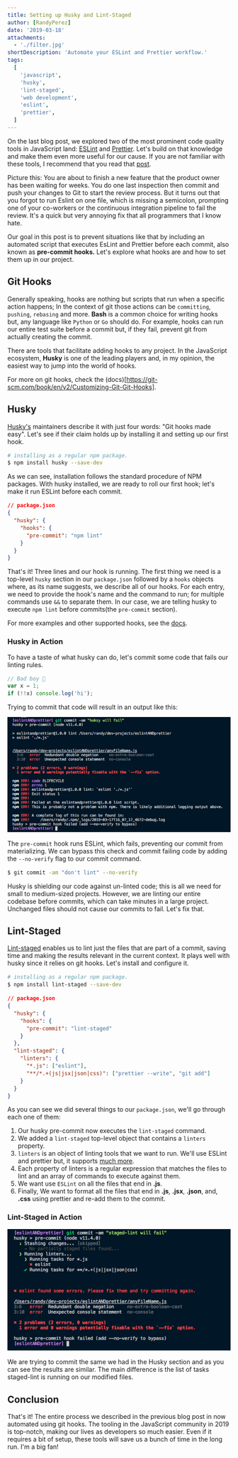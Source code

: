 ```yaml
---
title: Setting up Husky and Lint-Staged
author: [RandyPerez]
date: '2019-03-18'
attachments:
  - './filter.jpg'
shortDescription: 'Automate your ESLint and Prettier workflow.'
tags:
  [
    'javascript',
    'husky',
    'lint-staged',
    'web development',
    'eslint',
    'prettier',
  ]
---
```


On the last blog post, we explored two of the most prominent code quality tools in JavaScript land: [ESLint](https://eslint.org/) and [Prettier](https://prettier.io/). Let's build on that knowledge and make them even more useful for our cause. If you are not familiar with these tools, I recommend that you read that [post](https://randyperez.tech/blog/prettier-eslint).

Picture this: You are about to finish a new feature that the product owner has been waiting for weeks. You do one last inspection then commit and push your changes to Git to start the review process. But it turns out that you forgot to run Eslint on one file, which is missing a semicolon, prompting one of your co-workers or the continuous integration pipeline to fail the review. It's a quick but very annoying fix that all programmers that I know hate.

Our goal in this post is to prevent situations like that by including an automated script that executes EsLint and Prettier before each commit, also known as **pre-commit hooks.** Let's explore what hooks are and how to set them up in our project.

## Git Hooks

Generally speaking, hooks are nothing but scripts that run when a specific action happens; In the context of git those actions can be `committing`, `pushing`, `rebasing` and more. **Bash** is a common choice for writing hooks but, any language like `Python` or `Go` should do. For example, hooks can run our entire test suite before a commit but, if they fail, prevent git from actually creating the commit.

There are tools that facilitate adding hooks to any project. In the JavaScript ecosystem, **Husky** is one of the leading players and, in my opinion, the easiest way to jump into the world of hooks.

For more on git hooks, check the (docs)[https://git-scm.com/book/en/v2/Customizing-Git-Git-Hooks].

## Husky

[Husky's](https://www.npmjs.com/package/husky) maintainers describe it with just four words: "Git hooks made easy". Let's see if their claim holds up by installing it and setting up our first hook.

```bash
# installing as a regular npm package.
$ npm install husky --save-dev
```

As we can see, installation follows the standard procedure of NPM packages. With husky installed, we are ready to roll our first hook; let's make it run ESLint before each commit.

```json
// package.json
{
  "husky": {
    "hooks": {
      "pre-commit": "npm lint"
    }
  }
}
```

That's it! Three lines and our hook is running. The first thing we need is a top-level `husky` section in our `package.json` followed by a `hooks` objects where, as its name suggests, we describe all of our hooks. For each entry, we need to provide the hook's name and the command to run; for multiple commands use `&&` to separate them. In our case, we are telling husky to execute `npm lint` before commits(the `pre-commit` section).

For more examples and other supported hooks, see the [docs](https://github.com/typicode/husky/blob/master/DOCS.md).

### Husky in Action

To have a taste of what husky can do, let's commit some code that fails our linting rules.

```javascript
// Bad boy 🐶
var x = 1;
if (!!x) console.log('hi');
```

Trying to commit that code will result in an output like this:

![Husky is fails our commit](./huskyFails.png)

The `pre-commit` hook runs ESLint, which fails, preventing our commit from materializing. We can bypass this check and commit failing code by adding the `--no-verify` flag to our commit command.

```bash
$ git commit -am "don't lint" --no-verify
```

Husky is shielding our code against un-linted code; this is all we need for small to medium-sized projects. However, we are linting our entire codebase before commits, which can take minutes in a large project. Unchanged files should not cause our commits to fail. Let's fix that.

## Lint-Staged

[Lint-staged](https://github.com/okonet/lint-staged) enables us to lint just the files that are part of a commit, saving time and making the results relevant in the current context. It plays well with husky since it relies on git hooks. Let's install and configure it.

```bash
# installing as a regular npm package.
$ npm install lint-staged --save-dev
```

```json
// package.json
{
  "husky": {
    "hooks": {
      "pre-commit": "lint-staged"
    }
  },
  "lint-staged": {
    "linters": {
      "*.js": ["eslint"],
      "**/*.+(js|jsx|json|css)": ["prettier --write", "git add"]
    }
  }
}
```

As you can see we did several things to our `package.json`, we'll go through each one of them:

1. Our husky pre-commit now executes the `lint-staged` command.
2. We added a `lint-staged` top-level object that contains a `linters` property.
3. `linters` is an object of linting tools that we want to run. We'll use ESLint and prettier but, it supports [much more](https://github.com/okonet/lint-staged).
4. Each property of linters is a regular expression that matches the files to lint and an array of commands to execute against them.
5. We want use `ESLint` on all the files that end in **.js**.
6. Finally, We want to format all the files that end in **.js**, **.jsx**, **.json**, and, **.css** using prettier and re-add them to the commit.

### Lint-Staged in Action

![staged-=lint is fails our commit](./stagedFails.png)

We are trying to commit the same we had in the Husky section and as you can see the results are similar. The main difference is the list of tasks staged-lint is running on our modified files.

## Conclusion

That's it! The entire process we described in the previous blog post in now automated using git hooks. The tooling in the JavaScript community in 2019 is top-notch, making our lives as developers so much easier. Even if it requires a bit of setup, these tools will save us a bunch of time in the long run. I'm a big fan!
